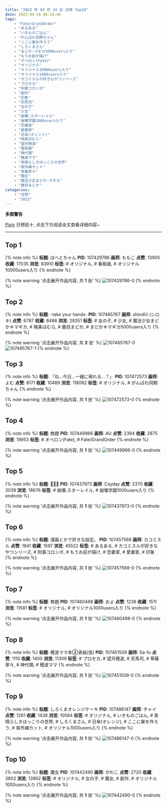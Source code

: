 ```yaml
---
title: "2023 年 04 月 24 日 日榜 Top10"
date: 2023-04-26 06:14:46
tags:
    - "Fate/GrandOrder"
    - "あるある"
    - "いきものごはん"
    - "がんばれ同期ちゃん"
    - "ここに巣を作ろう"
    - "しろくまさん"
    - "まどか☆マギカ5000users入り"
    - "もうお前が描け"
    - "オベロン(Fate)"
    - "オリジナル"
    - "オリジナル10000users入り"
    - "オリジナル1000users入り"
    - "カコミスルが好きなやつシリーズ"
    - "プロセカ"
    - "刑事コロンボ"
    - "創作"
    - "印象"
    - "天馬司"
    - "女の子"
    - "少女"
    - "崩壊:スターレイル"
    - "崩壊学園1000users入り"
    - "恐妻家"
    - "愛妻家"
    - "日傘(オレンジ)"
    - "暁美ほむら"
    - "望月穂波"
    - "看板娘"
    - "神代類"
    - "穂波ママ"
    - "素晴らしきほっこりの世界"
    - "紫外線カット"
    - "草薙寧々"
    - "魔女"
    - "魔法少女まどか☆マギカ"
    - "鹿目まどか"
categories:
    - "日榜"
    - "2023"
---
```


<i class="fa fa-triangle-exclamation"></i>**多图警告**<i class="fa fa-triangle-exclamation"></i>

[Pixiv](https://www.pixiv.net/) 日榜前十, 点击下方阅读全文查看详细内容~

<!-- more -->

---

## Top 1

{% note info %}
**标题**: ほへとちゃん
**PID**: 107429786 **画师**: ももこ
**点赞**: 13905 **收藏**: 17035 **浏览**: 83910
**标签**: # オリジナル, # 看板娘, # オリジナル10000users入り
{% endnote %}

{% note warning '点击展开作品内容, 共 **1** 张' %}
![107429786-0](https://i.pixiv.re/img-original/img/2023/04/23/01/29/41/107429786_p0.png)
{% endnote %}

## Top 2

{% note info %}
**标题**: -take your hands-
**PID**: 107465767 **画师**: shiroKii (シロキ)
**点赞**: 6787 **收藏**: 8488 **浏览**: 28351
**标签**: # 女の子, # 少女, # 魔法少女まどか☆マギカ, # 暁美ほむら, # 鹿目まどか, # まどか☆マギカ5000users入り
{% endnote %}

{% note warning '点击展开作品内容, 共 **2** 张' %}
![107465767-0](https://i.pixiv.re/img-original/img/2023/04/24/00/38/12/107465767_p0.png)
![107465767-1](https://i.pixiv.re/img-original/img/2023/04/24/00/38/12/107465767_p1.png)
{% endnote %}

## Top 3

{% note info %}
**标题**: 「ね…今日…一緒に帰れる…？」
**PID**: 107472573 **画师**: よむ
**点赞**: 8171 **收藏**: 10489 **浏览**: 118082
**标签**: # オリジナル, # がんばれ同期ちゃん
{% endnote %}

{% note warning '点击展开作品内容, 共 **1** 张' %}
![107472573-0](https://i.pixiv.re/img-original/img/2023/04/24/08/04/19/107472573_p0.png)
{% endnote %}

## Top 4

{% note info %}
**标题**: 無題
**PID**: 107449966 **画师**: AU
**点赞**: 2394 **收藏**: 2875 **浏览**: 19953
**标签**: # オベロン(Fate), # Fate/GrandOrder
{% endnote %}

{% note warning '点击展开作品内容, 共 **1** 张' %}
![107449966-0](https://i.pixiv.re/img-original/img/2023/04/23/21/23/03/107449966_p0.png)
{% endnote %}

## Top 5

{% note info %}
**标题**: 🚂🌇🗽
**PID**: 107437973 **画师**: Csyday
**点赞**: 2370 **收藏**: 3039 **浏览**: 18676
**标签**: # 崩壊:スターレイル, # 崩壊学園1000users入り
{% endnote %}

{% note warning '点击展开作品内容, 共 **1** 张' %}
![107437973-0](https://i.pixiv.re/img-original/img/2023/04/23/10/30/02/107437973_p0.png)
{% endnote %}

## Top 6

{% note info %}
**标题**: 漫画とかで好きな設定。
**PID**: 107457568 **画师**: カコミスル
**点赞**: 1841 **收藏**: 1597 **浏览**: 45522
**标签**: # あるある, # カコミスルが好きなやつシリーズ, # 刑事コロンボ, # もうお前が描け, # 恐妻家, # 愛妻家, # 印象
{% endnote %}

{% note warning '点击展开作品内容, 共 **1** 张' %}
![107457568-0](https://i.pixiv.re/img-original/img/2023/04/23/21/51/07/107457568_p0.jpg)
{% endnote %}

## Top 7

{% note info %}
**标题**: 無題
**PID**: 107460498 **画师**: およ
**点赞**: 1236 **收藏**: 1511 **浏览**: 11581
**标签**: # オリジナル, # オリジナル1000users入り
{% endnote %}

{% note warning '点击展开作品内容, 共 **1** 张' %}
![107460498-0](https://i.pixiv.re/img-original/img/2023/04/23/22/42/59/107460498_p0.jpg)
{% endnote %}

## Top 8

{% note info %}
**标题**: 穂波ママ本④表紙(仮)
**PID**: 107451509 **画师**: Sa-fu
**点赞**: 1110 **收藏**: 1400 **浏览**: 11309
**标签**: # プロセカ, # 望月穂波, # 天馬司, # 草薙寧々, # 神代類, # 穂波ママ
{% endnote %}

{% note warning '点击展开作品内容, 共 **1** 张' %}
![107451509-0](https://i.pixiv.re/img-original/img/2023/04/23/19/01/11/107451509_p0.jpg)
{% endnote %}

## Top 9

{% note info %}
**标题**: しろくまオレンジケーキ
**PID**: 107486147 **画师**: チャイ
**点赞**: 1261 **收藏**: 1438 **浏览**: 10584
**标签**: # オリジナル, # いきものごはん, # 素晴らしきほっこりの世界, # しろくまさん, # 日傘(オレンジ), # ここに巣を作ろう, # 紫外線カット, # オリジナル1000users入り
{% endnote %}

{% note warning '点击展开作品内容, 共 **1** 张' %}
![107486147-0](https://i.pixiv.re/img-original/img/2023/04/24/20/30/01/107486147_p0.png)
{% endnote %}

## Top 10

{% note info %}
**标题**: 魔女
**PID**: 107442490 **画师**: がわこ
**点赞**: 2720 **收藏**: 3802 **浏览**: 13862
**标签**: # オリジナル, # 女の子, # 魔女, # 創作, # オリジナル1000users入り
{% endnote %}

{% note warning '点击展开作品内容, 共 **1** 张' %}
![107442490-0](https://i.pixiv.re/img-original/img/2023/04/23/13/54/46/107442490_p0.jpg)
{% endnote %}

